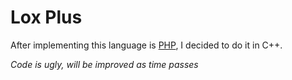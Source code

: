 # Lox Plus

After implementing this language is [PHP](https://github.com/minirop/plox), I decided to do it in C++.

*Code is ugly, will be improved as time passes*
